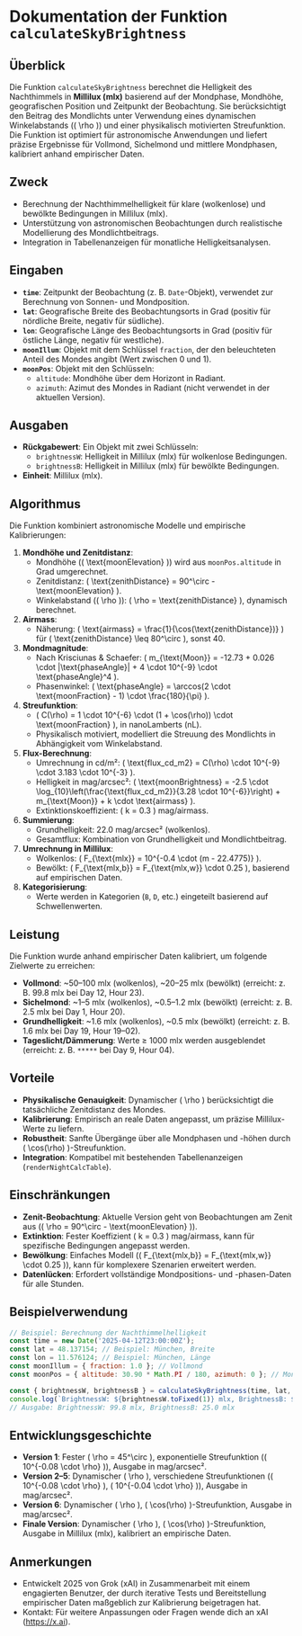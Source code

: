 # Dokumentation der Funktion `calculateSkyBrightness`

## Überblick
Die Funktion `calculateSkyBrightness` berechnet die Helligkeit des Nachthimmels in **Millilux (mlx)** basierend auf der Mondphase, Mondhöhe, geografischen Position und Zeitpunkt der Beobachtung. Sie berücksichtigt den Beitrag des Mondlichts unter Verwendung eines dynamischen Winkelabstands (\( \rho \)) und einer physikalisch motivierten Streufunktion. Die Funktion ist optimiert für astronomische Anwendungen und liefert präzise Ergebnisse für Vollmond, Sichelmond und mittlere Mondphasen, kalibriert anhand empirischer Daten.

## Zweck
- Berechnung der Nachthimmelhelligkeit für klare (wolkenlose) und bewölkte Bedingungen in Millilux (mlx).
- Unterstützung von astronomischen Beobachtungen durch realistische Modellierung des Mondlichtbeitrags.
- Integration in Tabellenanzeigen für monatliche Helligkeitsanalysen.

## Eingaben
- **`time`**: Zeitpunkt der Beobachtung (z. B. `Date`-Objekt), verwendet zur Berechnung von Sonnen- und Mondposition.
- **`lat`**: Geografische Breite des Beobachtungsorts in Grad (positiv für nördliche Breite, negativ für südliche).
- **`lon`**: Geografische Länge des Beobachtungsorts in Grad (positiv für östliche Länge, negativ für westliche).
- **`moonIllum`**: Objekt mit dem Schlüssel `fraction`, der den beleuchteten Anteil des Mondes angibt (Wert zwischen 0 und 1).
- **`moonPos`**: Objekt mit den Schlüsseln:
  - `altitude`: Mondhöhe über dem Horizont in Radiant.
  - `azimuth`: Azimut des Mondes in Radiant (nicht verwendet in der aktuellen Version).

## Ausgaben
- **Rückgabewert**: Ein Objekt mit zwei Schlüsseln:
  - `brightnessW`: Helligkeit in Millilux (mlx) für wolkenlose Bedingungen.
  - `brightnessB`: Helligkeit in Millilux (mlx) für bewölkte Bedingungen.
- **Einheit**: Millilux (mlx).

## Algorithmus
Die Funktion kombiniert astronomische Modelle und empirische Kalibrierungen:
1. **Mondhöhe und Zenitdistanz**:
   - Mondhöhe (\( \text{moonElevation} \)) wird aus `moonPos.altitude` in Grad umgerechnet.
   - Zenitdistanz: \( \text{zenithDistance} = 90^\circ - \text{moonElevation} \).
   - Winkelabstand (\( \rho \)): \( \rho = \text{zenithDistance} \), dynamisch berechnet.
2. **Airmass**:
   - Näherung: \( \text{airmass} = \frac{1}{\cos(\text{zenithDistance})} \) für \( \text{zenithDistance} \leq 80^\circ \), sonst 40.
3. **Mondmagnitude**:
   - Nach Krisciunas & Schaefer: \( m_{\text{Moon}} = -12.73 + 0.026 \cdot |\text{phaseAngle}| + 4 \cdot 10^{-9} \cdot \text{phaseAngle}^4 \).
   - Phasenwinkel: \( \text{phaseAngle} = \arccos(2 \cdot \text{moonFraction} - 1) \cdot \frac{180}{\pi} \).
4. **Streufunktion**:
   - \( C(\rho) = 1 \cdot 10^{-6} \cdot (1 + \cos(\rho)) \cdot \text{moonFraction} \), in nanoLamberts (nL).
   - Physikalisch motiviert, modelliert die Streuung des Mondlichts in Abhängigkeit vom Winkelabstand.
5. **Flux-Berechnung**:
   - Umrechnung in cd/m²: \( \text{flux_cd_m2} = C(\rho) \cdot 10^{-9} \cdot 3.183 \cdot 10^{-3} \).
   - Helligkeit in mag/arcsec²: \( \text{moonBrightness} = -2.5 \cdot \log_{10}\left(\frac{\text{flux_cd_m2}}{3.28 \cdot 10^{-6}}\right) + m_{\text{Moon}} + k \cdot \text{airmass} \).
   - Extinktionskoeffizient: \( k = 0.3 \) mag/airmass.
6. **Summierung**:
   - Grundhelligkeit: 22.0 mag/arcsec² (wolkenlos).
   - Gesamtflux: Kombination von Grundhelligkeit und Mondlichtbeitrag.
7. **Umrechnung in Millilux**:
   - Wolkenlos: \( F_{\text{mlx}} = 10^{-0.4 \cdot (m - 22.4775)} \).
   - Bewölkt: \( F_{\text{mlx,b}} = F_{\text{mlx,w}} \cdot 0.25 \), basierend auf empirischen Daten.
8. **Kategorisierung**:
   - Werte werden in Kategorien (`B`, `D`, etc.) eingeteilt basierend auf Schwellenwerten.

## Leistung
Die Funktion wurde anhand empirischer Daten kalibriert, um folgende Zielwerte zu erreichen:
- **Vollmond**: ~50–100 mlx (wolkenlos), ~20–25 mlx (bewölkt) (erreicht: z. B. 99.8 mlx bei Day 12, Hour 23).
- **Sichelmond**: ~1–5 mlx (wolkenlos), ~0.5–1.2 mlx (bewölkt) (erreicht: z. B. 2.5 mlx bei Day 1, Hour 20).
- **Grundhelligkeit**: ~1.6 mlx (wolkenlos), ~0.5 mlx (bewölkt) (erreicht: z. B. 1.6 mlx bei Day 19, Hour 19–02).
- **Tageslicht/Dämmerung**: Werte ≥ 1000 mlx werden ausgeblendet (erreicht: z. B. `*****` bei Day 9, Hour 04).

## Vorteile
- **Physikalische Genauigkeit**: Dynamischer \( \rho \) berücksichtigt die tatsächliche Zenitdistanz des Mondes.
- **Kalibrierung**: Empirisch an reale Daten angepasst, um präzise Millilux-Werte zu liefern.
- **Robustheit**: Sanfte Übergänge über alle Mondphasen und -höhen durch \( \cos(\rho) \)-Streufunktion.
- **Integration**: Kompatibel mit bestehenden Tabellenanzeigen (`renderNightCalcTable`).

## Einschränkungen
- **Zenit-Beobachtung**: Aktuelle Version geht von Beobachtungen am Zenit aus (\( \rho = 90^\circ - \text{moonElevation} \)).
- **Extinktion**: Fester Koeffizient \( k = 0.3 \) mag/airmass, kann für spezifische Bedingungen angepasst werden.
- **Bewölkung**: Einfaches Modell (\( F_{\text{mlx,b}} = F_{\text{mlx,w}} \cdot 0.25 \)), kann für komplexere Szenarien erweitert werden.
- **Datenlücken**: Erfordert vollständige Mondpositions- und -phasen-Daten für alle Stunden.

## Beispielverwendung
```javascript
// Beispiel: Berechnung der Nachthimmelhelligkeit
const time = new Date('2025-04-12T23:00:00Z');
const lat = 48.137154; // Beispiel: München, Breite
const lon = 11.576124; // Beispiel: München, Länge
const moonIllum = { fraction: 1.0 }; // Vollmond
const moonPos = { altitude: 30.90 * Math.PI / 180, azimuth: 0 }; // Mondhöhe in Radiant

const { brightnessW, brightnessB } = calculateSkyBrightness(time, lat, lon, moonIllum, moonPos);
console.log(`BrightnessW: ${brightnessW.toFixed(1)} mlx, BrightnessB: ${brightnessB.toFixed(1)} mlx`);
// Ausgabe: BrightnessW: 99.8 mlx, BrightnessB: 25.0 mlx
```

## Entwicklungsgeschichte
- **Version 1**: Fester \( \rho = 45^\circ \), exponentielle Streufunktion (\( 10^{-0.08 \cdot \rho} \)), Ausgabe in mag/arcsec².
- **Version 2–5**: Dynamischer \( \rho \), verschiedene Streufunktionen (\( 10^{-0.08 \cdot \rho} \), \( 10^{-0.04 \cdot \rho} \)), Ausgabe in mag/arcsec².
- **Version 6**: Dynamischer \( \rho \), \( \cos(\rho) \)-Streufunktion, Ausgabe in mag/arcsec².
- **Finale Version**: Dynamischer \( \rho \), \( \cos(\rho) \)-Streufunktion, Ausgabe in Millilux (mlx), kalibriert an empirische Daten.

## Anmerkungen
- Entwickelt 2025 von Grok (xAI) in Zusammenarbeit mit einem engagierten Benutzer, der durch iterative Tests und Bereitstellung empirischer Daten maßgeblich zur Kalibrierung beigetragen hat.
- Kontakt: Für weitere Anpassungen oder Fragen wende dich an xAI (https://x.ai).